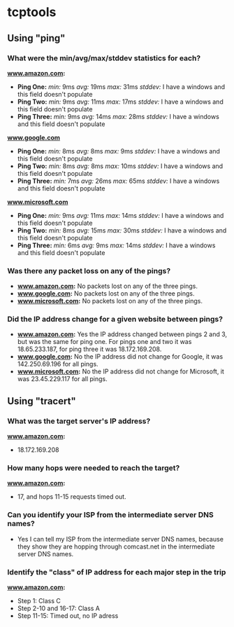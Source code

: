 # tcptools
## Using "ping"
### What were the min/avg/max/stddev statistics for each?
**www.amazon.com:**
* **Ping One:** *min:* 9ms *avg:* 19ms *max:* 31ms *stddev:* I have a windows and this field doesn't populate
* **Ping Two:** *min:* 9ms *avg:*  11ms *max:* 17ms *stddev:* I have a windows and this field doesn't populate
* **Ping Three:** *min:* 9ms *avg:* 14ms *max:* 28ms *stddev:* I have a windows and this field doesn't populate

**www.google.com**
* **Ping One:** *min:* 8ms *avg:* 8ms *max:* 9ms *stddev:* I have a windows and this field doesn't populate
* **Ping Two:** *min:* 8ms *avg:* 8ms *max:* 10ms *stddev:* I have a windows and this field doesn't populate
* **Ping Three:** *min:* 7ms *avg:* 26ms *max:* 65ms *stddev:* I have a windows and this field doesn't populate

**www.microsoft.com**
* **Ping One:** *min:* 9ms *avg:* 11ms *max:* 14ms *stddev:* I have a windows and this field doesn't populate
* **Ping Two:** *min:* 8ms *avg:* 15ms *max:* 30ms *stddev:* I have a windows and this field doesn't populate
* **Ping Three:** *min:* 6ms *avg:* 9ms *max:* 14ms *stddev:* I have a windows and this field doesn't populate
### Was there any packet loss on any of the pings?
* **www.amazon.com:** No packets lost on any of the three pings.
* **www.google.com:** No packets lost on any of the three pings.
* **www.microsoft.com:** No packets lost on any of the three pings.
### Did the IP address change for a given website between pings?
* **www.amazon.com:** Yes the IP address changed between pings 2 and 3, but was the same for ping one. For pings one and two it was 18.65.233.187, for ping three it was 18.172.169.208.
* **www.google.com:** No the IP address did not change for Google, it was 142.250.69.196 for all pings.
* **www.microsoft.com:** No the IP address did not change for Microsoft, it was 23.45.229.117 for all pings.

## Using "tracert"
### What was the target server's IP address?
**www.amazon.com:**
* 18.172.169.208
### How many hops were needed to reach the target?
**www.amazon.com:**
* 17, and hops 11-15 requests timed out.
### Can you identify your ISP from the intermediate server DNS names?
* Yes I can tell my ISP from the intermediate server DNS names, because they show they are hopping through comcast.net in the intermediate server DNS names.
### Identify the "class" of IP address for each major step in the trip
**www.amazon.com:**
* Step 1: Class C
* Step 2-10 and 16-17: Class A
* Step 11-15: Timed out, no IP adress
